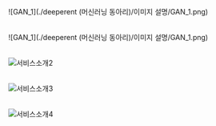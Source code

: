 

![GAN_1](./deeperent (머신러닝 동아리)/이미지 설명/GAN_1.png) <br> <br>

![GAN_1](./deeperent (머신러닝 동아리)/이미지 설명/GAN_1.png) <br> <br>

![서비스소개2](./서비스소개/서비스소개2.jpg) <br> <br>


![서비스소개3](./서비스소개/서비스소개3.jpg) <br> <br>


![서비스소개4](./서비스소개/서비스소개4.jpg) <br> <br>
